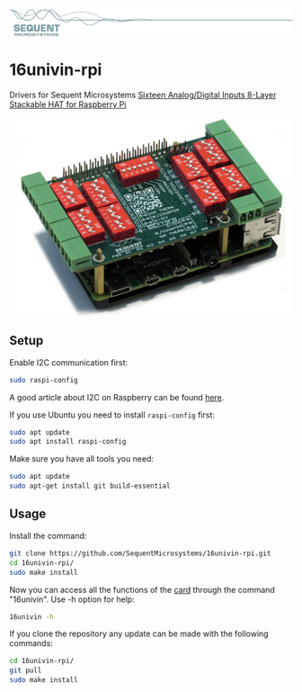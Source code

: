 [![16univin-rpi](res/sequent.jpg)](https://sequentmicrosystems.com)
# 16univin-rpi
Drivers for Sequent Microsystems [Sixteen Analog/Digital Inputs 8-Layer Stackable HAT for Raspberry Pi](https://sequentmicrosystems.com/products/sixteen-analog-digital-inputs-8-layer-stackable-hat-for-raspberry-pi) 

![MEGA-IND](res/16-univ.webp)

## Setup

Enable I2C communication first:
```bash
sudo raspi-config
```
A good article about I2C on Raspberry can be found [here](https://www.raspberrypi-spy.co.uk/2014/11/enabling-the-i2c-interface-on-the-raspberry-pi/).

If you use Ubuntu you need to install `raspi-config` first:
```bash
sudo apt update
sudo apt install raspi-config
```

Make sure you have all tools you need:
```bash
sudo apt update
sudo apt-get install git build-essential
```

## Usage

Install the command:
```bash
git clone https://github.com/SequentMicrosystems/16univin-rpi.git
cd 16univin-rpi/
sudo make install
```

Now you can access all the functions of the [card](https://sequentmicrosystems.com/products/sixteen-analog-digital-inputs-8-layer-stackable-hat-for-raspberry-pi) through the command "16univin". Use -h option for help:
```bash
16univin -h
```

If you clone the repository any update can be made with the following commands:
```bash
cd 16univin-rpi/  
git pull
sudo make install
```


